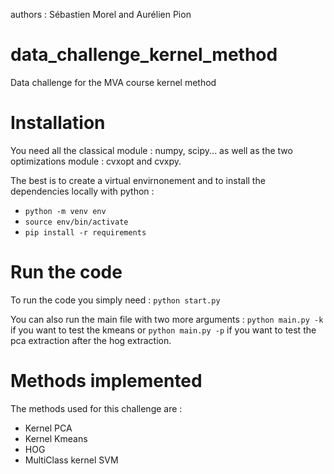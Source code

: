 authors : Sébastien Morel and Aurélien Pion
# data_challenge_kernel_method

Data challenge for the MVA course kernel method

# Installation

You need all the classical module : numpy, scipy... as well as the two optimizations module : cvxopt and cvxpy.

The best is to create a virtual envirnonement and to install the dependencies locally with python :
- ```python -m venv env```
- ```source env/bin/activate```
- ```pip install -r requirements```

# Run the code

To run the code you simply need : ```python start.py```

You can also run the main file with two more arguments :  ```python main.py -k``` if you want to test the kmeans or ```python main.py -p``` if you want to test the pca extraction after the hog extraction.

# Methods implemented

The methods used for this challenge are :
- Kernel PCA
- Kernel Kmeans
- HOG
- MultiClass kernel SVM


